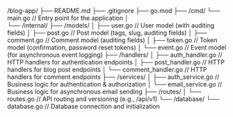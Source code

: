 /blog-app/
├── README.md
├── .gitignore
├── go.mod
├── /cmd/
└── main.go                  // Entry point for the application
│       
└── /internal/
├── /models/
│   ├── user.go              // User model (with auditing fields)
│   ├── post.go              // Post model (tags, slug, auditing fields)
│   ├── comment.go           // Comment model (auditing fields)
│   ├── token.go             // Token model (confirmation, password reset tokens)
│   └── event.go             // Event model (for asynchronous event logging)
├── /handlers/
│   ├── auth_handler.go      // HTTP handlers for authentication endpoints
│   ├── post_handler.go      // HTTP handlers for blog post endpoints
│   └── comment_handler.go   // HTTP handlers for comment endpoints
├── /services/
│   ├── auth_service.go      // Business logic for authentication & authorization
│   └── email_service.go     // Business logic for asynchronous email sending
├── /routes/
│   └── routes.go            // API routing and versioning (e.g., /api/v1)
└── /database/
└── database.go              // Database connection and initialization
